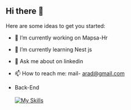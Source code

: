 ## Hi there 👋

Here are some ideas to get you started:

- 🔭 I’m currently working on Mapsa-Hr
- 🌱 I’m currently learning Nest js
- 💬 Ask me about on linkedin
- 📫 How to reach me: mail- arad@gmail.com


- Back-End <br/><br/>
[![My Skills](https://skillicons.dev/icons?i=nodejs,express,nestjs,mongo,mysql,prisma)](https://skillicons.dev)
